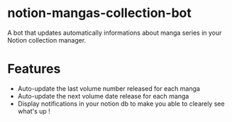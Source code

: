 # notion-mangas-collection-bot
A bot that updates automatically informations about manga series in your Notion collection manager.

# Features

- Auto-update the last volume number released for each manga
- Auto-update the next volume date release for each manga
- Display notifications in your notion db to make you able to clearely see what's up !